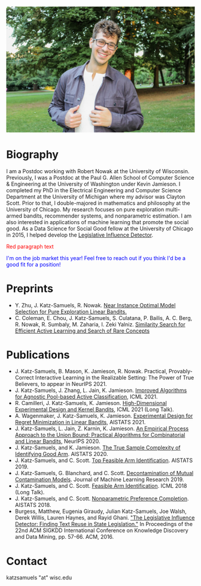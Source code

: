 

![image](https://raw.githubusercontent.com/jkatzsam/jkatzsam.github.io/master/IMG_0889.JPG)

# Biography

I am a Postdoc working with Robert Nowak at the University of Wisconsin. Previously,  I was a Postdoc at the Paul G. Allen School of Computer Science & Engineering at the University of Washington under Kevin Jamieson. I completed my PhD in the Electrical Engineering and Computer Science Department at the University of Michigan where my advisor was Clayton Scott. Prior to that, I double-majored in mathematics and philosophy at the University of Chicago. My research focuses on pure exploration multi-armed bandits, recommender systems, and nonparametric estimation. I am also interested in applications of machine learning that promote the social good. As a Data Science for Social Good fellow at the University of Chicago in 2015, I helped develop the <a href="https://dssg.uchicago.edu/lid/">Legislative Influence Detector</a>. 

                                                                                       
<p style="color:#FF0000";>Red paragraph text</p>
<p style="color:blue;">I'm on the job market this year! Feel free to reach out if you think I'd be a good fit for a position!</p>                                                                                   


# Preprints


<ul>
   <li>Y. Zhu, J. Katz-Samuels, R. Nowak. <a href="https://arxiv.org/abs/2109.05131">Near Instance Optimal Model Selection for Pure Exploration Linear Bandits. </a></li>

<li>C. Coleman, E. Chou, J. Katz-Samuels, S. Culatana, P. Bailis, A. C. Berg, R. Nowak, R. Sumbaly, M. Zaharia, I. Zeki Yalniz. <a href="https://arxiv.org/abs/2007.00077">Similarity Search for Efficient Active Learning and Search of Rare Concepts </a>
  </li>
</ul>


# Publications

<ul>
   <li>J. Katz-Samuels, B. Mason, K. Jamieson, R. Nowak. Practical, Provably-Correct Interactive Learning in the Realizable Setting: The Power of True Believers, to appear in NeurIPS 2021.
</li>
  <li>J. Katz-Samuels, J. Zhang, L. Jain, K. Jamieson. <a href="https://arxiv.org/abs/2105.06499">Improved Algorithms for Agnostic Pool-based Active Classification</a>, ICML 2021.</li>
  <li>R. Camilleri, J. Katz-Samuels, K. Jamieson. <a href="https://arxiv.org/abs/2105.05806">High-Dimensional Experimental Design and Kernel Bandits</a>, ICML 2021 (Long Talk).</li>
  <li>A. Wagenmaker, J. Katz-Samuels, K. Jamieson. <a href="https://arxiv.org/pdf/2011.00576.pdf">Experimental Design for Regret Minimization in Linear Bandits</a>, AISTATS 2021.</li>
  <li>J. Katz-Samuels, L. Jain, Z. Karnin, K. Jamieson. <a href="https://proceedings.neurips.cc/paper/2020/hash/75800f73fa80f935216b8cfbedf77bfa-Abstract.html">An Empirical Process Approach to the Union Bound: Practical Algorithms for Combinatorial and Linear Bandits</a>, NeurIPS 2020.</li>
  <li>J. Katz-Samuels, and K. Jamieson. <a href="http://proceedings.mlr.press/v108/katz-samuels20a.html">The True Sample Complexity of Identifying Good Arm</a>. AISTATS 2020.</li>
  <li>J. Katz-Samuels, and C. Scott. <a href="http://proceedings.mlr.press/v89/katz-samuels19a.html">Top Feasible Arm Identification</a>. AISTATS 2019.</li>
  <li>J. Katz-Samuels, G. Blanchard, and C. Scott. <a href="http://jmlr.org/papers/volume20/17-576/17-576.pdf">Decontamination of Mutual Contamination Models</a>. Journal of Machine Learning Research 2019.</li>
  <li>J. Katz-Samuels, and C. Scott. <a href="http://proceedings.mlr.press/v80/katz-samuels18a.html">Feasible Arm Identification</a>. ICML 2018 (Long Talk).</li>
  <li>J. Katz-Samuels, and C. Scott. <a href="http://proceedings.mlr.press/v84/katz-samuels18a.html">Nonparametric Preference Completion</a>. AISTATS 2018.</li>
    <li>Burgess, Matthew, Eugenia Giraudy, Julian Katz-Samuels, Joe Walsh, Derek Willis, Lauren Haynes, and Rayid Ghani. <a href="http://www.kdd.org/kdd2016/papers/files/adf0831-burgessA.pdf">"The Legislative Influence Detector: Finding Text Reuse in State Legislation."</a>  In Proceedings of the 22nd ACM SIGKDD International Conference on Knowledge Discovery and Data Mining, pp. 57-66. ACM, 2016.</li>
</ul>

# Contact
katzsamuels "at" wisc.edu
